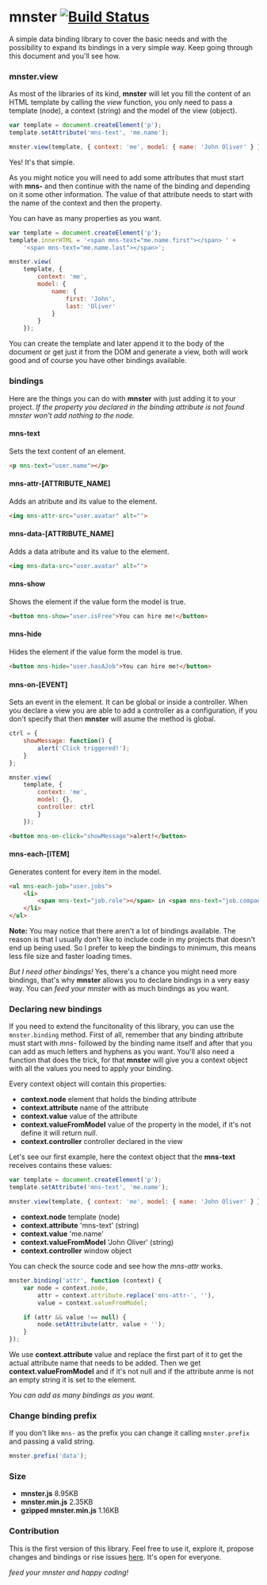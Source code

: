 # mnster [![Build Status](https://travis-ci.org/jeremenichelli/mnster.svg)](https://travis-ci.org/jeremenichelli/mnster)

A simple data binding library to cover the basic needs and with the possibility to expand its bindings in a very simple way. Keep going through this document and you'll see how.

### mnster.view

As most of the libraries of its kind, **mnster** will let you fill the content of an HTML template by calling the *view* function, you only need to pass a template (node), a context (string) and the model of the view (object).

```js
var template = document.createElement('p');
template.setAttribute('mns-text', 'me.name');

mnster.view(template, { context: 'me', model: { name: 'John Oliver' } });
```

Yes! It's that simple.

As you might notice you will need to add some attributes that must start with **mns-** and then continue with the name of the binding and depending on it some other information. The value of that attribute needs to start with the name of the context and then the property.

You can have as many properties as you want.

```js
var template = document.createElement('p');
template.innerHTML = '<span mns-text="me.name.first"></span> ' +
    '<span mns-text="me.name.last"></span>';

mnster.view(
    template, {
        context: 'me',
        model: {
            name: {
                first: 'John',
                last: 'Oliver'
            }
        }
    });
```

You can create the template and later append it to the body of the document or get just it from the DOM and generate a view, both will work good and of course you have other bindings available.


### bindings

Here are the things you can do with **mnster** with just adding it to your project.
*If the property you declared in the binding attribute is not found *mnster* won't add nothing to the node.*

#### mns-text

Sets the text content of an element.

```html
<p mns-text="user.name"></p>
```

#### mns-attr-[ATTRIBUTE_NAME]

Adds an atribute and its value to the element.

```html
<img mns-attr-src="user.avatar" alt="">
```

#### mns-data-[ATTRIBUTE_NAME]

Adds a data atribute and its value to the element.

```html
<img mns-data-src="user.avatar" alt="">
```

#### mns-show

Shows the element if the value form the model is true.

```html
<button mns-show="user.isFree">You can hire me!</button>
```

#### mns-hide

Hides the element if the value form the model is true.

```html
<button mns-hide="user.hasAJob">You can hire me!</button>
```

#### mns-on-[EVENT]

Sets an event in the element. It can be global or inside a controller. When you declare a view you are able to add a controller as a configuration, if you don't specify that then **mnster** will asume the method is global.

```js
ctrl = {
    showMessage: function() {
        alert('Click triggered!');
    }
};

mnster.view(
    template, {
        context: 'me',
        model: {},
        controller: ctrl
        }
    });
```

```html
<button mns-on-click="showMessage">alert!</button>
```

#### mns-each-[ITEM]

Generates content for every item in the model.

```html
<ul mns-each-job="user.jobs">
    <li>
        <span mns-text="job.role"></span> in <span mns-text="job.company"></span>
    </li>
</ul>
```

**Note:** You may notice that there aren't a lot of bindings available. The reason is that I usually don't like to include code in my projects that doesn't end up being used. So I prefer to keep the bindings to minimum, this means less file size and faster loading times.

*But I need other bindings!* Yes, there's a chance you might need more bindings, that's why **mnster** allows you to declare bindings in a very easy way. You can *feed your mnster* with as much bindings as you want.


### Declaring new bindings

If you need to extend the funcitonality of this library, you can use the ```mnster.binding``` method. First of all, remember that any binding attribute must start with *mns-* followed by the binding name itself and after that you can add as much letters and hyphens as you want. You'll also need a function that does the trick, for that **mnster** will give you a context object with all the values you need to apply your binding. 

Every context object will contain this properties:
- **context.node** element that holds the binding attribute
- **context.attribute** name of the attribute
- **context.value** value of the attribute
- **context.valueFromModel** value of the property in the model, if it's not define it will return *null*.
- **context.controller** controller declared in the view

Let's see our first example, here the context object that the **mns-text** receives contains these values:

```js
var template = document.createElement('p');
template.setAttribute('mns-text', 'me.name');

mnster.view(template, { context: 'me', model: { name: 'John Oliver' } });
```

- **context.node** template (node)
- **context.attribute** 'mns-text' (string)
- **context.value** 'me.name'
- **context.valueFromModel** 'John Oliver' (string)
- **context.controller** window object

You can check the source code and see how the *mns-attr* works.

```js
mnster.binding('attr', function (context) {
    var node = context.node,
        attr = context.attribute.replace('mns-attr-', ''),
        value = context.valueFromModel;

    if (attr && value !== null) {
        node.setAttribute(attr, value + '');
    }
});
```

We use **context.attribute** value and replace the first part of it to get the actual attribute name that needs to be added. Then we get **context.valueFromModel** and if it's not null and if the attribute anme is not an empty string it is set to the element.

*You can add as many bindings as you want.*


### Change binding prefix

If you don't like ```mns-``` as the prefix you can change it calling ```mnster.prefix``` and passing a valid string.

```js
mnster.prefix('data');
```


### Size

- **mnster.js** 8.95KB
- **mnster.min.js** 2.35KB
- **gzipped mnster.min.js** 1.16KB


### Contribution

This is the first version of this library. Feel free to use it, explore it, propose changes and bindings or rise issues <a href="https://github.com/jeremenichelli/mnster/issues" target="_blank">here</a>. It's open for everyone.


*feed your mnster and happy coding!*





